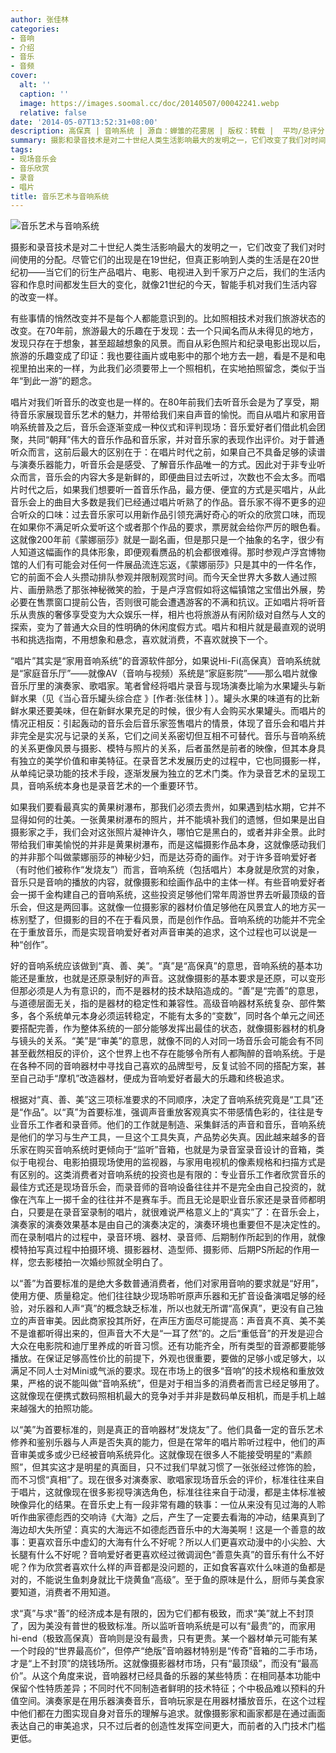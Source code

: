 ```yaml
---
author: 张佳林
categories:
- 音响
- 介绍
- 音乐
- 音频
cover:
  alt: ''
  caption: ''
  image: https://images.soomal.cc/doc/20140507/00042241.webp
  relative: false
date: '2014-05-07T13:52:31+08:00'
description: 高保真 | 音响系统 | 源自：蝉雏的花雾居 | 版权：转载 |  平均/总评分：08.89/160
summary: 摄影和录音技术是对二十世纪人类生活影响最大的发明之一，它们改变了我们对时间使用的分配。尽管它们的出现是在19世纪，但真正影响到人类的生活是在20世纪初――当它们的衍生产品唱片、电影、电视进入到千家万户之后，我们的生活内容和作息时间都发生巨大的变化，就像21世纪的今天，智能手机对我们生活内容的改变一样……
tags:
- 现场音乐会
- 音乐欣赏
- 录音
- 唱片
title: 音乐艺术与音响系统
---
```


![音乐艺术与音响系统](https://images.soomal.cc/doc/20140507/00042241.webp)





摄影和录音技术是对二十世纪人类生活影响最大的发明之一，它们改变了我们对时间使用的分配。尽管它们的出现是在19世纪，但真正影响到人类的生活是在20世纪初――当它们的衍生产品唱片、电影、电视进入到千家万户之后，我们的生活内容和作息时间都发生巨大的变化，就像21世纪的今天，智能手机对我们生活内容的改变一样。

有些事情的悄然改变并不是每个人都能意识到的。比如照相技术对我们旅游状态的改变。在70年前，旅游最大的乐趣在于发现：去一个只闻名而从未得见的地方，发现只存在于想象，甚至超越想象的风景。而自从彩色照片和纪录电影出现以后，旅游的乐趣变成了印证：我也要往画片或电影中的那个地方去一趟，看是不是和电视里拍出来的一样，为此我们必须要带上一个照相机，在实地拍照留念，类似于当年“到此一游”的题念。

唱片对我们听音乐的改变也是一样的。在80年前我们去听音乐会是为了享受，期待音乐家展现音乐艺术的魅力，并带给我们来自声音的愉悦。而自从唱片和家用音响系统普及之后，音乐会逐渐变成一种仪式和评判现场：音乐爱好者们借此机会团聚，共同“朝拜”伟大的音乐作品和音乐家，并对音乐家的表现作出评价。对于普通听众而言，这前后最大的区别在于：在唱片时代之前，如果自己不具备足够的读谱与演奏乐器能力，听音乐会是感受、了解音乐作品唯一的方式。因此对于非专业听众而言，音乐会的内容大多是新鲜的，即便曲目过去听过，次数也不会太多。而唱片时代之后，如果我们想要听一首音乐作品，最方便、便宜的方式是买唱片，从此音乐会上的曲目大多数是我们已经通过唱片听熟了的作品。音乐家不得不更多的迎合听众的口味：过去音乐家可以用新作品引领充满好奇心的听众的欣赏口味，而现在如果你不满足听众爱听这个或者那个作品的要求，票房就会给你严厉的眼色看。这就像200年前《蒙娜丽莎》就是一副名画，但是那只是一个抽象的名字，很少有人知道这幅画作的具体形象，即便观看赝品的机会都很难得。那时参观卢浮宫博物馆的人们有可能会对任何一件展品流连忘返，《蒙娜丽莎》只是其中的一件名作，它的前面不会人头攒动排队参观并限制观赏时间。而今天全世界大多数人通过照片、画册熟悉了那张神秘微笑的脸，于是卢浮宫假如将这幅镇馆之宝借出外展，势必要在售票窗口提前公告，否则很可能会遭遇游客的不满和抗议。正如唱片将听音乐从贵族的奢侈享受变为大众娱乐一样，相片也将旅游从有闲阶级对自然与人文的探索，变为了普通大众目的性明确的休闲度假方式。唱片和相片就是最直观的说明书和挑选指南，不用想象和悬念，喜欢就消费，不喜欢就换下一个。

“唱片”其实是“家用音响系统”的音源软件部分，如果说Hi-Fi(高保真）音响系统就是“家庭音乐厅”――就像AV（音响与视频）系统是“家庭影院”――那么唱片就像音乐厅里的演奏家、歌唱家。笔者曾经将唱片录音与现场演奏比喻为水果罐头与新鲜水果（见《当心音乐罐头综合症 》[作者:张佳林 ]
）。罐头水果的味道有的比新鲜水果还要美味，但在新鲜水果充足的时候，很少有人会购买水果罐头。而唱片的情况正相反：引起轰动的音乐会后音乐家签售唱片的情景，体现了音乐会和唱片并非完全是实况与记录的关系，它们之间关系密切但互相不可替代。音乐与音响系统的关系更像风景与摄影、模特与照片的关系，后者虽然是前者的映像，但其本身具有独立的美学价值和审美特征。在录音艺术发展历史的过程中，它也同摄影一样，从单纯记录功能的技术手段，逐渐发展为独立的艺术门类。作为录音艺术的呈现工具，音响系统本身也是录音艺术的一个重要环节。

如果我们要看最真实的黄果树瀑布，那我们必须去贵州，如果遇到枯水期，它并不显得如何的壮美。一张黄果树瀑布的照片，并不能填补我们的遗憾，但如果是出自摄影家之手，我们会对这张照片凝神许久，哪怕它是黑白的，或者并非全景。此时带给我们审美愉悦的并非是黄果树瀑布，而是这幅摄影作品本身，这就像感动我们的并非那个叫做蒙娜丽莎的神秘少妇，而是达芬奇的画作。对于许多音响爱好者（有时他们被称作“发烧友”）而言，音响系统（包括唱片）本身就是欣赏的对象，音乐只是音响的播放的内容，就像摄影和绘画作品中的主体一样。有些音响爱好者会一掷千金构建自己的音响系统，这些投资足够他们常年周游世界去听最顶级的音乐会，但这是两回事。这就像一位摄影家的器材价值足够他在风景宜人的地方买一栋别墅了，但摄影的目的不在于看风景，而是创作作品。音响系统的功能并不完全在于重放音乐，而是实现音响爱好者对声音审美的追求，这个过程也可以说是一种“创作”。

好的音响系统应该做到“真、善、美”。“真”是“高保真”的意思，音响系统的基本功能还是重放，也就是还原录制好的声音。这就像摄影的基本要求是还原，可以变形但那必须是人为有意识的，而不是器材的技术缺陷造成的。“善”是“完善”的意思，与道德层面无关，指的是器材的稳定性和兼容性。高级音响器材系统复杂、部件繁多，各个系统单元本身必须运转稳定，不能有太多的“变数”，同时各个单元之间还要搭配完善，作为整体系统的一部分能够发挥出最佳的状态，就像摄影器材的机身与镜头的关系。“美”是“审美”的意思，就像不同的人对同一场音乐会可能会有不同甚至截然相反的评价，这个世界上也不存在能够令所有人都陶醉的音响系统。于是在各种不同的音响器材中寻找自己喜欢的品牌型号，反复试验不同的搭配方案，甚至自己动手“摩机”改造器材，便成为音响爱好者最大的乐趣和终极追求。

根据对“真、善、美”这三项标准要求的不同顺序，决定了音响系统究竟是“工具”还是“作品”。以“真”为首要标准，强调声音重放客观真实不带感情色彩的，往往是专业音乐工作者和录音师。他们的工作就是制造、采集鲜活的声音和音乐，音响系统是他们的学习与生产工具，一旦这个工具失真，产品势必失真。因此越来越多的音乐家在购买音响系统时更倾向于“监听”音箱，也就是为录音室录音设计的音箱，类似于电视台、电影拍摄现场使用的监视器，与家用电视机的像素规格和扫描方式是有区别的。这类消费者对音响系统的投资也是有限的：专业音乐工作者欣赏音乐的最佳方式还是现场音乐会，而录音师的音响设备往往并不是完全由自己投资的，就像在汽车上一掷千金的往往并不是赛车手。而且无论是职业音乐家还是录音师都明白，只要是在录音室录制的唱片，就很难说严格意义上的“真实”了：在音乐会上，演奏家的演奏效果基本是由自己的演奏决定的，演奏环境也重要但不是决定性的。而在录制唱片的过程中，录音环境、器材、录音师、后期制作所起到的作用，就像模特拍写真过程中拍摄环境、摄影器材、造型师、摄影师、后期PS所起的作用一样，您去影楼拍一次婚纱照就全明白了。

以“善”为首要标准的是绝大多数普通消费者，他们对家用音响的要求就是“好用”，使用方便、质量稳定。他们往往缺少现场聆听原声乐器和无扩音设备演唱足够的经验，对乐器和人声“真”的概念缺乏标准，所以也就无所谓“高保真”，更没有自己独立的声音审美。因此商家投其所好，在声压方面尽可能提高：声音真不真、美不美不是谁都听得出来的，但声音大不大是“一耳了然”的。之后“重低音”的开发是迎合大众在电影院和迪厅里养成的听音习惯。还有功能齐全，所有类型的音源都要能够播放。在保证足够高性价比的前提下，外观也很重要，要做的足够小或足够大，以满足不同人士对Mini或气派的要求。现在市场上的很多“音响”的技术规格和重放效果，严格的说不能叫做“音响系统”，但是对于相当多的消费者而言已经足够用了。这就像现在便携式数码照相机最大的竞争对手并非是数码单反相机，而是手机上越来越强大的拍照功能。

以“美”为首要标准的，则是真正的音响器材“发烧友”了。他们具备一定的音乐艺术修养和鉴别乐器与人声是否失真的能力，但是在常年的唱片聆听过程中，他们的声音审美或多或少已经被音响系统异化。这就像现在很多人不能接受明星的“素颜照”，但其实这才是明星的真面目，只不过我们早就习惯了一张张经过修饰的脸，而不习惯“真相”了。现在很多对演奏家、歌唱家现场音乐会的评价，标准往往来自于唱片，这就像现在很多影视导演选角色，标准往往来自于动漫，都是主体标准被映像异化的结果。在音乐史上有一段非常有趣的轶事：一位从来没有见过海的人聆听作曲家德彪西的交响诗《大海》之后，产生了一定要去看海的冲动，结果真到了海边却大失所望：真实的大海远不如德彪西音乐中的大海美啊！这是一个善意的故事：更喜欢音乐中虚幻的大海有什么不好呢？所以人们更喜欢动漫中的小尖脸、大长腿有什么不好呢？音响爱好者更喜欢经过微调润色“善意失真”的音乐有什么不好呢？作为欣赏者喜欢什么样的声音都是没问题的，正如食客喜欢什么味道的鱼都是对的，不能说生鱼刺身就比干烧黄鱼“高级”。至于鱼的原味是什么，厨师与美食家要知道，消费者不用知道。

求“真”与求“善”的经济成本是有限的，因为它们都有极致，而求“美”就上不封顶了，因为美没有普世的极致标准。所以监听音响系统是可以有“最贵”的，而家用hi-end（极致高保真）音响则是没有最贵，只有更贵。某一个器材单元可能有某一个时段的“世界最高价”，但停产“绝版”音响器材特别是“传奇”音箱的二手市场，才是“上不封顶”的烧钱场所。这就像摄影器材市场，只有“最顶级”，而没有“最高价”。从这个角度来说，音响器材已经具备的乐器的某些特质：在相同基本功能中保留个性特质差异；不同时代不同制造者鲜明的技术特征；个中极品难以预料的升值空间。演奏家是在用乐器演奏音乐，音响玩家是在用器材播放音乐，在这个过程中他们都在力图实现自身对音乐的理解与追求。就像摄影家和画家都是在通过画面表达自己的审美追求，只不过后者的创造性发挥空间更大，而前者的入门技术门槛更低。
